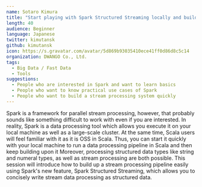 ```yaml
---
name: Sotaro Kimura
title: "Start playing with Spark Structured Streaming locally and build up a stream processing pipeline"
length: 40
audience: Beginner
language: Japanese
twitter: kimutansk
github: kimutansk
icon: https://s.gravatar.com/avatar/5d869b93035410ece41ff0d86d8c5c14
organization: DWANGO Co., Ltd.
tags:
  - Big Data / Fast Data
  - Tools
suggestions:
  - People who are interested in Spark and want to learn basics
  - People who want to know practical use cases of Spark
  - People who want to build a stream processing system quickly
---
```

Spark is a framework for parallel stream processing, however, that probably sounds like something difficult to work with even if you are interested.
In reality, Spark is a data processing tool which allows you execute it on your local machine as well as a large-scale cluster.
At the same time, Scala users will feel familiar with it as it is OSS in Scala.
Thus, you can start it quickly with your local machine to run a data processing pipeline in Scala and then keep building upon it
Moreover, processing structured data types like string and numeral types, as well as stream processing are both possible.
This session will introduce how to build up a stream processing pipeline easily using Spark's new feature, Spark Structured Streaming,
which allows you to concisely write stream data processing as structured data.
